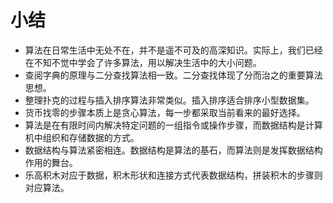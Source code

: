 # 小结

- 算法在日常生活中无处不在，并不是遥不可及的高深知识。实际上，我们已经在不知不觉中学会了许多算法，用以解决生活中的大小问题。
- 查阅字典的原理与二分查找算法相一致。二分查找体现了分而治之的重要算法思想。
- 整理扑克的过程与插入排序算法非常类似。插入排序适合排序小型数据集。
- 货币找零的步骤本质上是贪心算法，每一步都采取当前看来的最好选择。
- 算法是在有限时间内解决特定问题的一组指令或操作步骤，而数据结构是计算机中组织和存储数据的方式。
- 数据结构与算法紧密相连。数据结构是算法的基石，而算法则是发挥数据结构作用的舞台。
- 乐高积木对应于数据，积木形状和连接方式代表数据结构，拼装积木的步骤则对应算法。

